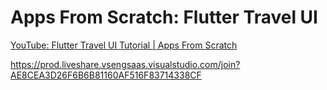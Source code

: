 # Apps From Scratch: Flutter Travel UI

[YouTube: Flutter Travel UI Tutorial | Apps From Scratch](https://youtu.be/CSa6Ocyog4U)


https://prod.liveshare.vsengsaas.visualstudio.com/join?AE8CEA3D26F6B6B81160AF516F83714338CF
